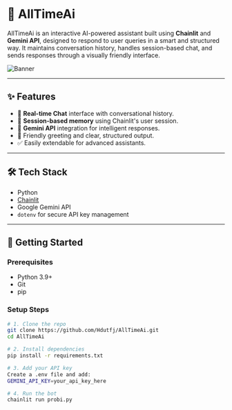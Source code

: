 # 🤖 AllTimeAi

AllTimeAi is an interactive AI-powered assistant built using **Chainlit** and **Gemini API**, designed to respond to user queries in a smart and structured way. It maintains conversation history, handles session-based chat, and sends responses through a visually friendly interface.

![Banner](https://private-user-images.githubusercontent.com/156539429/440691166-692c96b6-e6d6-4c5a-a70e-805a12e8d64d.PNG) <!-- Replace this with your actual image URL -->

---

## ✨ Features

- 🔁 **Real-time Chat** interface with conversational history.
- 🤝 **Session-based memory** using Chainlit's user session.
- 🤖 **Gemini API** integration for intelligent responses.
- 💬 Friendly greeting and clear, structured output.
- ✅ Easily extendable for advanced assistants.

---

## 🛠️ Tech Stack

- Python
- [Chainlit](https://docs.chainlit.io/)
- Google Gemini API
- `dotenv` for secure API key management

---

## 🚀 Getting Started

### Prerequisites

- Python 3.9+
- Git
- pip

### Setup Steps

```bash
# 1. Clone the repo
git clone https://github.com/Hdutfj/AllTimeAi.git
cd AllTimeAi

# 2. Install dependencies
pip install -r requirements.txt

# 3. Add your API key
Create a .env file and add:
GEMINI_API_KEY=your_api_key_here

# 4. Run the bot
chainlit run probi.py



